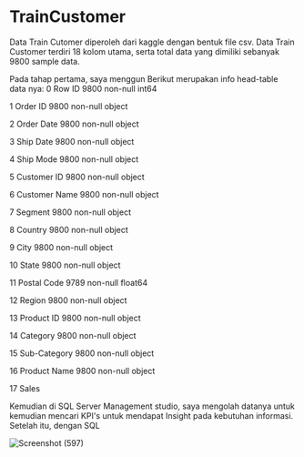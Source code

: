 # TrainCustomer

Data Train Cutomer diperoleh dari kaggle dengan bentuk file csv. Data Train Customer terdiri 18 kolom utama, serta total data yang dimiliki sebanyak 9800 sample data. 

Pada tahap pertama, saya menggun
Berikut merupakan info head-table data nya:
 0   Row ID         9800 non-null   int64
 
 1   Order ID       9800 non-null   object
 
 2   Order Date     9800 non-null   object 
 
 3   Ship Date      9800 non-null   object 
 
 4   Ship Mode      9800 non-null   object 
 
 5   Customer ID    9800 non-null   object 
 
 6   Customer Name  9800 non-null   object 
 
 7   Segment        9800 non-null   object 
 
 8   Country        9800 non-null   object 
 
 9   City           9800 non-null   object 
 
 10  State          9800 non-null   object
 
 11  Postal Code    9789 non-null   float64
 
 12  Region         9800 non-null   object 
 
 13  Product ID     9800 non-null   object 
 
 14  Category       9800 non-null   object 
 
 15  Sub-Category   9800 non-null   object 
 
 16  Product Name   9800 non-null   object 
 
 17  Sales   




Kemudian di SQL Server Management studio, saya mengolah datanya untuk kemudian mencari KPI's untuk mendapat Insight pada kebutuhan informasi. 
Setelah itu, dengan SQL 

![Screenshot (597)](https://github.com/dikyran/TrainCustomer/assets/113019725/a45a2ae8-0c71-43c9-a9b7-609fc0382311)

